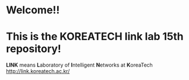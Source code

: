 # Welcome!!
# This is the KOREATECH link lab 15th repository!

**LINK** means **L**aboratory of **I**ntelligent **N**etworks at **K**oreaTech  
http://link.koreatech.ac.kr/
